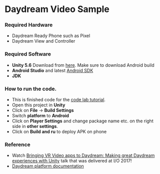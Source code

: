 # Daydream Video Sample

### Required Hardware
- Daydream Ready Phone such as Pixel
- Daydream View and Controller


### Required Software

- **Unity 5.6** Download from [here](https://store.unity.com/download). Make sure to download Android build
- **Android Studio** and latest [Android SDK](https://developer.android.com/studio/index.html)
- **JDK**

### How to run the code.

- This is finished code for the [code lab tutorial](https://codelabs.developers.google.com/codelabs/daydream-video-ui/index.html). 
- Open this project in **Unity**
- Click on **File** -> **Build Settings**
- Switch **platform** to **Android**
- Click on **Player Settings** and change package name etc. on the right side in **other settings**.
- Click on **Build and ru** to deploy APK on phone

### Reference 
- Watch [Bringing VR Video apps to Daydream: Making great Daydream experiences with Unity](https://events.google.com/io/schedule/?section=may-18&sid=cd92d3ba-b11f-41c6-a388-9c9a1e78bc35) talk that was delivered at I/O 2017!
- [Daydream platform documentation](https://developers.google.com/vr/daydream/overview)
